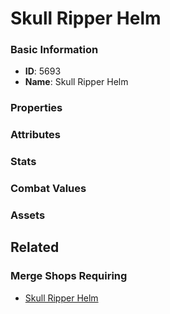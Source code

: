 # Skull Ripper Helm

<no description available>

### Basic Information

- **ID**: 5693
- **Name**: Skull Ripper Helm

### Properties


### Attributes


### Stats


### Combat Values


### Assets


## Related

### Merge Shops Requiring

- [Skull Ripper Helm](../merge-shops/90-skull-ripper-helm.md)

